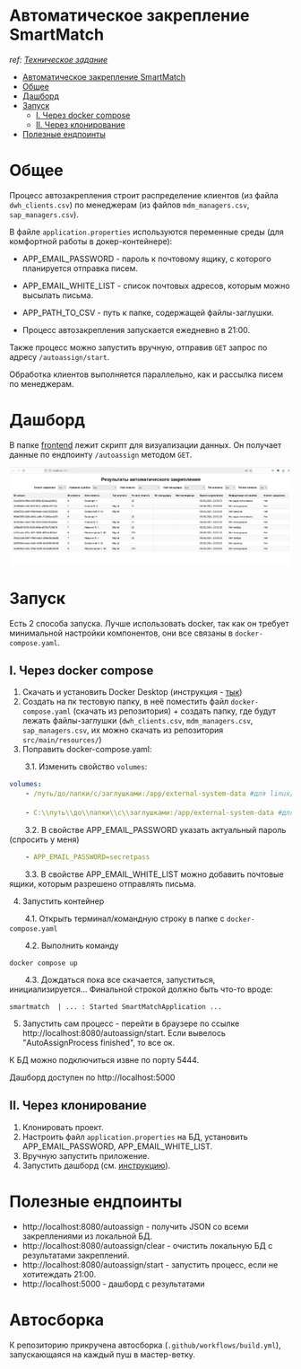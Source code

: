 # Автоматическое закрепление SmartMatch
_ref: [Техническое задание](https://docs.google.com/document/d/1Oc6vNmB1S7iFU8d62P16DfhGp1Ja9PEedhL3NxFU2p8/edit)_

<!-- TOC -->
* [Автоматическое закрепление SmartMatch](#автоматическое-закрепление-smartmatch)
* [Общее](#общее)
* [Дашборд](#дашборд)
* [Запуск](#запуск)
  * [I. Через docker compose](#i-через-docker-compose)
  * [II. Через клонирование](#ii-через-клонирование)
* [Полезные ендпоинты](#полезные-ендпоинты)
<!-- TOC -->

# Общее
Процесс автозакрепления строит распределение клиентов (из файла `dwh_clients.csv`) по менеджерам (из файлов `mdm_managers.csv`, `sap_managers.csv`).

В файле `application.properties` используются переменные среды (для комфортной работы в докер-контейнере):
* APP_EMAIL_PASSWORD - пароль к почтовому ящику, с которого планируется отправка писем.
* APP_EMAIL_WHITE_LIST - список почтовых адресов, которым можно высылать письма.
* APP_PATH_TO_CSV - путь к папке, содержащей файлы-заглушки.

* Процесс автозакрепления запускается ежедневно в 21:00.

Также процесс можно запустить вручную, отправив `GET` запрос по адресу `/autoassign/start`.

Обработка клиентов выполняется параллельно, как и рассылка писем по менеджерам.

# Дашборд

В папке [frontend](frontend) лежит скрипт для визуализации данных. Он получает данные по ендпоинту `/autoassign` методом `GET`. 

![img.png](img.png)

# Запуск

Есть 2 способа запуска. Лучше использовать docker, так как он требует минимальной настройки компонентов, они все связаны в `docker-compose.yaml`.

## I. Через docker compose
 1. Скачать и установить Docker Desktop (инструкция - [тык](https://docs.docker.com/desktop/install/windows-install/))
2. Создать на пк тестовую папку, в неё поместить файл `docker-compose.yaml` (скачать из репозитория) + создать папку, где будут лежать файлы-заглушки (`dwh_clients.csv`, `mdm_managers.csv`, `sap_managers.csv`, их можно скачать из репозитория `src/main/resources/`)
3. Поправить docker-compose.yaml:

&emsp;&emsp;3.1. Изменить свойство `volumes`:
```yaml
volumes:
    - /путь/до/папки/c/заглушками:/app/external-system-data #для linux/mac
    
    - C:\\путь\\до\\папки\\с\\заглушками:/app/external-system-data #для windows
```
&emsp;&emsp;3.2. В свойстве APP_EMAIL_PASSWORD указать актуальный пароль (спросить у меня)

```yaml
    - APP_EMAIL_PASSWORD=secretpass
```

&emsp;&emsp;3.3. В свойстве APP_EMAIL_WHITE_LIST можно добавить почтовые ящики, которым разрешено отправлять письма.

4. Запустить контейнер

&emsp;&emsp;4.1. Открыть терминал/командную строку в папке с `docker-compose.yaml`

&emsp;&emsp;4.2. Выполнить команду
```shell
docker compose up
```
&emsp;&emsp;4.3. Дождаться пока все скачается, запуститься, инициализируется...
Финальной строкой должно быть что-то вроде:
```shell
smartmatch  | ... : Started SmartMatchApplication ...
```
5. Запустить сам процесс - перейти в браузере по ссылке http://localhost:8080/autoassign/start. Если вывелось "AutoAssignProcess finished", то все ок.

К БД можно подключиться извне по порту 5444.

Дашборд доступен по http://localhost:5000
## II. Через клонирование
1. Клонировать проект.
2. Настроить файл `application.properties` на БД, установить APP_EMAIL_PASSWORD, APP_EMAIL_WHITE_LIST.
3. Вручную запустить приложение.
4. Запустить дашборд (см. [инструкцию](frontend/README.md)).

# Полезные ендпоинты
- http://localhost:8080/autoassign - получить JSON со всеми закреплениями из локальной БД.
- http://localhost:8080/autoassign/clear - очистить локальную БД с результатами закреплений.
- http://localhost:8080/autoassign/start - запустить процесс, если не хотитеждать 21:00.
- http://localhost:5000 - дашборд с результатами

# Автосборка
К репозиторию прикручена автосборка (`.github/workflows/build.yml`), запускающаяся на каждый пуш в мастер-ветку.